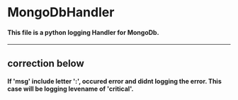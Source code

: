 # MongoDbHandler
#### This file is a python logging Handler for MongoDb.
***    
## correction below
#### If 'msg' include letter ':',  occured error and didnt logging the error. This case will be logging levename of 'critical'.
